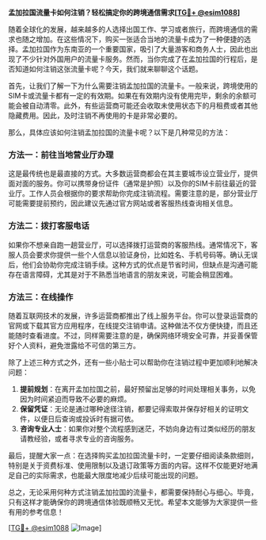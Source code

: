 **孟加拉国流量卡如何注销？轻松搞定你的跨境通信需求[[TG💪+ @esim1088](https://t.me/s/esim1088)]**

随着全球化的发展，越来越多的人选择出国工作、学习或者旅行，而跨境通信的需求也随之增加。在这些情况下，购买一张适合当地的流量卡成为了一种便捷的选择。孟加拉国作为东南亚的一个重要国家，吸引了大量游客和商务人士，因此也出现了不少针对外国用户的流量卡服务。然而，当你完成了在孟加拉国的行程后，是否知道如何注销这张流量卡呢？今天，我们就来聊聊这个话题。

首先，让我们了解一下为什么需要注销孟加拉国的流量卡。一般来说，跨境使用的SIM卡或流量卡都有一定的有效期。如果在有效期内没有使用完毕，剩余的余额可能会被自动清零。此外，有些运营商可能还会收取未使用状态下的月租费或者其他隐藏费用。因此，及时注销不再使用的卡是非常必要的。

那么，具体应该如何注销孟加拉国的流量卡呢？以下是几种常见的方法：

### 方法一：前往当地营业厅办理

这是最传统也是最直接的方式。大多数运营商都会在其主要城市设立营业厅，提供面对面的服务。你可以携带身份证件（通常是护照）以及你的SIM卡前往最近的营业厅。工作人员会根据你的要求帮助你完成注销流程。需要注意的是，部分营业厅可能需要提前预约，因此建议先通过官方网站或者客服热线查询相关信息。

### 方法二：拨打客服电话

如果你不想亲自跑一趟营业厅，可以选择拨打运营商的客服热线。通常情况下，客服人员会要求你提供一些个人信息以验证身份，比如姓名、手机号码等。确认无误后，他们会协助你完成注销手续。这种方式的优点是节省时间，但缺点是沟通可能存在语言障碍，尤其是对于不熟悉当地语言的朋友来说，可能会稍显困难。

### 方法三：在线操作

随着互联网技术的发展，许多运营商都推出了线上服务平台。你可以登录运营商的官网或下载其官方应用程序，在线提交注销申请。这种做法不仅方便快捷，而且还能随时查看进度。不过，同样需要注意的是，确保网络环境安全可靠，并妥善保管好个人资料，避免泄露给不可信的第三方。

除了上述三种方式之外，还有一些小贴士可以帮助你在注销过程中更加顺利地解决问题：

1. **提前规划**：在离开孟加拉国之前，最好预留出足够的时间处理相关事务，以免因为时间紧迫而导致不必要的麻烦。
2. **保留凭证**：无论是通过哪种途径注销，都要记得索取并保存好相关的证明文件，以便日后查询或投诉时有据可依。
3. **咨询专业人士**：如果你对整个流程感到迷茫，不妨向身边有过类似经历的朋友请教经验，或者寻求专业的咨询服务。

最后，提醒大家一点：在选择购买孟加拉国流量卡时，一定要仔细阅读条款细则，特别是关于资费标准、使用限制以及退订政策等方面的内容。这样不仅能更好地满足自己的实际需求，也能最大限度地减少后续可能出现的问题。

总之，无论采用何种方式注销孟加拉国的流量卡，都需要保持耐心与细心。毕竟，只有这样才能确保你的跨境通信体验既顺畅又无忧。希望本文能够为大家提供一些有用的参考信息！

[[TG💪+ @esim1088](https://t.me/s/esim1088) ![Image](https://i.postimg.cc/4NQfJmqS/Snipaste-2025-05-13-00-14-12.png)]